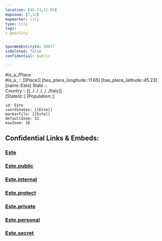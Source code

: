 ```yaml
---
location: [45.23,11.65] 
mapzoom: [7,12] 
mapmarker: city 
type: City
tags:
- geo/City


SpocWebEntityId: 30077
isDeleted: false
confidential: public

---
```

#is_a_/Place  
#is_a_ :: [[Place]] 
[has_place_longitude::11.65] 
[has_place_latitude::45.23] 
[name::Este] 
State ::  
Country :: [[../../../../../Italy]]  
[StateId::] 
[Population::] 



```leaflet
id: Este
coordinates: [[Este]] 
markerFile: [[Este]] 
defaultZoom: 11 
maxZoom: 18
```


## Confidential Links & Embeds: 

### [Este](/_Standards/Earth/Continent/Europe/Europe~South/Italy/regions~Italy/Veneto/Padova.Province/City/Este.md) 

### [Este.public](/_public/Earth/Continent/Europe/Europe~South/Italy/regions~Italy/Veneto/Padova.Province/City/Este.public.md) 

### [Este.internal](/_internal/Earth/Continent/Europe/Europe~South/Italy/regions~Italy/Veneto/Padova.Province/City/Este.internal.md) 

### [Este.protect](/_protect/Earth/Continent/Europe/Europe~South/Italy/regions~Italy/Veneto/Padova.Province/City/Este.protect.md) 

### [Este.private](/_private/Earth/Continent/Europe/Europe~South/Italy/regions~Italy/Veneto/Padova.Province/City/Este.private.md) 

### [Este.personal](/_personal/Earth/Continent/Europe/Europe~South/Italy/regions~Italy/Veneto/Padova.Province/City/Este.personal.md) 

### [Este.secret](/_secret/Earth/Continent/Europe/Europe~South/Italy/regions~Italy/Veneto/Padova.Province/City/Este.secret.md)

